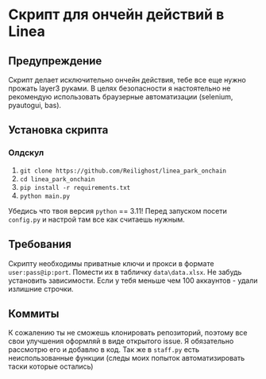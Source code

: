 # Скрипт для ончейн действий в Linea

## Предупреждение
Скрипт делает исключительно ончейн действия, тебе все еще нужно прожать layer3 руками. В целях безопасности я настоятельно не рекомендую использовать браузерные автоматизации (selenium, pyautogui, bas).

## Установка скрипта

### Олдскул
1. `git clone https://github.com/Reilighost/linea_park_onchain`
2. `cd linea_park_onchain`
3. `pip install -r requirements.txt`
4. `python main.py`

Убедись что твоя версия `python` == 3.11!
Перед запуском посети `config.py` и настрой там все как считаешь нужным.

## Требования
Скрипту необходимы приватные ключи и прокси в формате `user:pass@ip:port`. Помести их в табличку `data\data.xlsx`. Не забудь установить зависимости. Если у тебя меньше чем 100 аккаунтов - удали излишние строчки.

## Коммиты
К сожалению ты не сможешь клонировать репозиторий, поэтому все свои улучшения оформляй в виде открытого issue. Я обязательно рассмотрю его и добавлю в код. Так же в `staff.py` есть неиспользованные функции (следы моих попыток автоматизировать таски которые остались)
